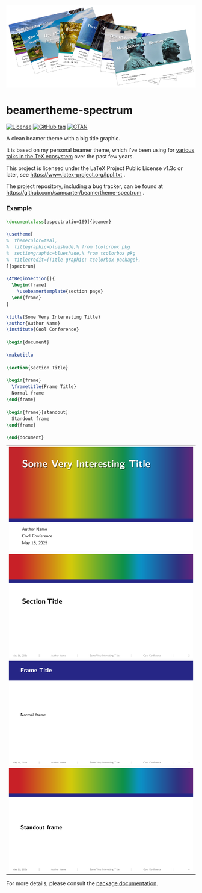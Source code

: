 ![](https://raw.githubusercontent.com/samcarter/samcarter/main/ressouces/talks.png)

# beamertheme-spectrum

[![License](https://img.shields.io/github/license/samcarter/beamertheme-spectrum.svg?color=blue)](https://www.latex-project.org/lppl.txt)
[![GitHub tag](https://img.shields.io/github/tag/samcarter/beamertheme-spectrum.svg?label=current%20version&color=blue)](https://github.com/samcarter/beamertheme-spectrum/releases/latest)
[![CTAN](https://img.shields.io/ctan/v/beamertheme-spectrum.svg?color=blue)](https://ctan.org/pkg/beamertheme-spectrum)

A clean beamer theme with a big title graphic.

It is based on my personal beamer theme, which I've been using for [various talks in the TeX ecosystem](https://github.com/samcarter\#tex-talks) over the past few years.

This project is licensed under the LaTeX Project Public License v1.3c or later, see https://www.latex-project.org/lppl.txt .

The project repository, including a bug tracker, can be found at https://github.com/samcarter/beamertheme-spectrum .

### Example

```latex
\documentclass[aspectratio=169]{beamer}

\usetheme[
%  themecolor=teal,
%  titlegraphic=blueshade,% from tcolorbox pkg
%  sectiongraphic=blueshade,% from tcolorbox pkg
%  titlecredit={Title graphic: tcolorbox package},
]{spectrum}

\AtBeginSection[]{
  \begin{frame}
    \usebeamertemplate{section page}
  \end{frame}
}

\title{Some Very Interesting Title}
\author{Author Name}
\institute{Cool Conference}

\begin{document}

\maketitle

\section{Section Title}

\begin{frame}
  \frametitle{Frame Title}
  Normal frame
\end{frame}

\begin{frame}[standout]
  Standout frame
\end{frame}

\end{document}
```

|               |
| ------------- |
| ![](https://raw.githubusercontent.com/samcarter/beamertheme-spectrum/main/example/beamertheme-spectrum-example-1.png) |
| ![](https://raw.githubusercontent.com/samcarter/beamertheme-spectrum/main/example/beamertheme-spectrum-example-2.png) |
| ![](https://raw.githubusercontent.com/samcarter/beamertheme-spectrum/main/example/beamertheme-spectrum-example-3.png) |
| ![](https://raw.githubusercontent.com/samcarter/beamertheme-spectrum/main/example/beamertheme-spectrum-example-4.png) |

For more details, please consult the [package documentation](https://github.com/samcarter/beamertheme-spectrum/blob/main/DOCUMENTATION.pdf).
